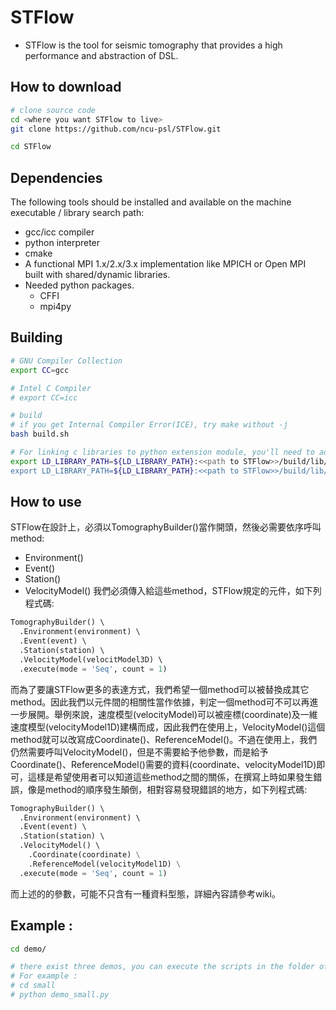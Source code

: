# STFlow
* STFlow is the tool for seismic tomography that provides a high performance and abstraction of DSL. 

## How to download
```bash
# clone source code
cd <where you want STFlow to live>
git clone https://github.com/ncu-psl/STFlow.git

cd STFlow
```
## Dependencies
The following tools should be installed and available on the machine executable / library search path:
* gcc/icc compiler
* python interpreter
* cmake
* A functional MPI 1.x/2.x/3.x implementation like MPICH or Open MPI built with shared/dynamic libraries.
* Needed python packages.
  * CFFI
  * mpi4py


## Building
```bash
# GNU Compiler Collection
export CC=gcc

# Intel C Compiler
# export CC=icc

# build
# if you get Internal Compiler Error(ICE), try make without -j
bash build.sh

# For linking c libraries to python extension module, you'll need to add path of libraries to LD_LIBRARY_PATH.
export LD_LIBRARY_PATH=${LD_LIBRARY_PATH}:<<path to STFlow>>/build/lib/common
export LD_LIBRARY_PATH=${LD_LIBRARY_PATH}:<<path to STFlow>>/build/lib/FDtomo

```

## How to use
STFlow在設計上，必須以TomographyBuilder()當作開頭，然後必需要依序呼叫method:
* Environment() 
* Event() 
* Station() 
* VelocityModel()
我們必須傳入給這些method，STFlow規定的元件，如下列程式碼:

```python
TomographyBuilder() \  
  .Environment(environment) \  
  .Event(event) \  
  .Station(station) \  
  .VelocityModel(velocitModel3D) \  
  .execute(mode = 'Seq', count = 1)   

```
而為了要讓STFlow更多的表達方式，我們希望一個method可以被替換成其它method。因此我們以元件間的相關性當作依據，判定一個method可不可以再進一步展開。舉例來說，速度模型(velocityModel)可以被座標(coordinate)及一維速度模型(velocityModel1D)建構而成，因此我們在使用上，VelocityModel()這個method就可以改寫成Coordinate()、ReferenceModel()。不過在使用上，我們仍然需要呼叫VelocityModel()，但是不需要給予他參數，而是給予Coordinate()、ReferenceModel()需要的資料(coordinate、velocityModel1D)即可，這樣是希望使用者可以知道這些method之間的關係，在撰寫上時如果發生錯誤，像是method的順序發生顛倒，相對容易發現錯誤的地方，如下列程式碼:

```python
TomographyBuilder() \  
  .Environment(environment) \  
  .Event(event) \  
  .Station(station) \  
  .VelocityModel() \  
    .Coordinate(coordinate) \
    .ReferenceModel(velocityModel1D) \
  .execute(mode = 'Seq', count = 1)   

```
而上述的的參數，可能不只含有一種資料型態，詳細內容請參考wiki。

## Example :

```sh
cd demo/

# there exist three demos, you can execute the scripts in the folder of different examples.
# For example :
# cd small
# python demo_small.py

```
